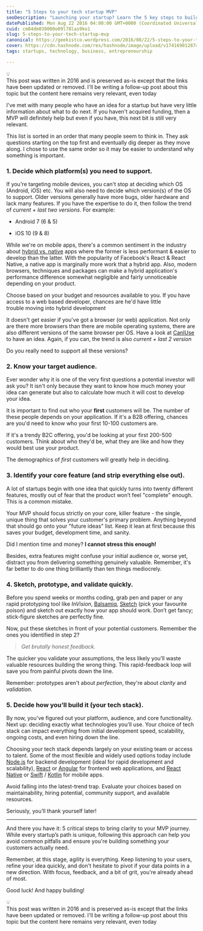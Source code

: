 ```yaml
---
title: "5 Steps to your tech startup MVP"
seoDescription: "Launching your startup? Learn the 5 key steps to build a solid MVP: focus, prototype, and choose the right tech stack for success!"
datePublished: Mon Aug 22 2016 04:00:00 GMT+0000 (Coordinated Universal Time)
cuid: cm84dm838000o09l78las9ko1
slug: 5-steps-to-your-tech-startup-mvp
canonical: https://geekistco.wordpress.com/2016/08/22/5-steps-to-your-tech-startup-mvp/
cover: https://cdn.hashnode.com/res/hashnode/image/upload/v1741690128745/46b226cf-103d-40c9-ac67-ef76619b75ac.png
tags: startups, technology, business, entrepreneurship

---
```


<div data-node-type="callout">
<div data-node-type="callout-emoji">💡</div>
<div data-node-type="callout-text">This post was written in 2016 and is preserved as-is except that the links have been updated or removed. I'll be writing a follow-up post about this topic but the content here remains very relevant, even today</div>
</div>

I've met with many people who have an idea for a startup but have very little information about what to do next. If you haven't acquired funding, then a MVP will definitely help but even if you have, this next bit is still very relevant.

This list is sorted in an order that many people seem to think in. They ask questions starting on the top first and eventually dig deeper as they move along. I chose to use the same order so it may be easier to understand why something is important.

### 1\. Decide which platform(s) you need to support.

If you're targeting mobile devices, you can't stop at deciding which OS (Android, iOS) etc. You will also need to decide which version(s) of the OS to support. Older versions generally have more bugs, older hardware and lack many features. If you have the expertise to do it, then follow the trend of *current + last two versions*. For example:

* Android 7 (6 & 5)
    
* iOS 10 (9 & 8)
    

While we're on mobile apps, there's a common sentiment in the industry about [hybrid vs. native](https://www.jasonnathan.com/articles/startups/hybrid-vs-native-the-age-old-debate-revisited) apps where the former is less performant & easier to develop than the latter. With the popularity of Facebook's React & React Native, a native app is marginally more work that a hybrid app. Also, modern browsers, techniques and packages can make a hybrid application's performance difference somewhat negligible and fairly unnoticeable depending on your product.

Choose based on your budget and resources available to you. If you have access to a web based developer, chances are he'd have little trouble moving into hybrid development

It doesn't get easier if you've got a browser (or web) application. Not only are there more browsers than there are mobile operating systems, there are also different versions of the same browser per OS. Have a look at [CanIUse](http://caniuse.com/#comparison) to have an idea. Again, if you can, the trend is also *current + last 2 version*

Do you really need to support all these versions?

### 2\. Know your target audience.

Ever wonder why it is one of the very first questions a potential investor will ask you? It isn't only because they want to know how much money your idea can generate but also to calculate how much it will cost to develop your idea.

It is important to find out who your **first** customers will be. The number of these people depends on your application. If it's a B2B offering, chances are you'd need to know who your first 10-100 customers are.

If it's a trendy B2C offering, you'd be looking at your first 200-500 customers. Think about who they'd be, what they are like and how they would best use your product.

The demographics of *first* customers will greatly help in deciding.

### 3\. Identify your core feature (and strip everything else out).

A lot of startups begin with one idea that quickly turns into twenty different features, mostly out of fear that the product won’t feel "complete" enough. This is a common mistake.

Your MVP should focus strictly on your core, killer feature - the single, unique thing that solves your customer's primary problem. Anything beyond that should go onto your "future ideas" list. Keep it lean at first because this saves your budget, development time, and sanity.

Did I mention time and money? **I cannot stress this enough!**

Besides, extra features might confuse your initial audience or, worse yet, distract you from delivering something genuinely valuable. Remember, it's far better to do one thing brilliantly than ten things mediocrely.

### 4\. Sketch, prototype, and validate quickly.

Before you spend weeks or months coding, grab pen and paper or any rapid prototyping tool like *InVision*, [Balsamiq](https://balsamiq.com), [Sketch](https://www.sketch.com) (pick your favourite poison) and sketch out exactly how your app should work. Don’t get fancy; stick-figure sketches are perfectly fine.

Now, put these sketches in front of your potential customers. Remember the ones you identified in step 2?

> *Get brutally honest feedback.*

The quicker you validate your assumptions, the less likely you’ll waste valuable resources building the wrong thing. This rapid-feedback loop will save you from painful pivots down the line.

Remember: prototypes aren't about *perfection*, they're about *clarity* and *validation*.

### 5\. Decide how you’ll build it (your tech stack).

By now, you've figured out your platform, audience, and core functionality. Next up: deciding exactly what technologies you'll use. Your choice of tech stack can impact everything from initial development speed, scalability, ongoing costs, and even hiring down the line.

Choosing your tech stack depends largely on your existing team or access to talent. Some of the most flexible and widely used options today include [Node.js](https://nodejs.org/) for backend development (ideal for rapid development and scalability), [React](https://react.dev/) or [Angular](https://angular.io/) for frontend web applications, and [React Native](https://reactnative.dev/) or [Swift](https://developer.apple.com/swift/) / [Kotlin](https://developer.android.com/kotlin) for mobile apps.

Avoid falling into the latest-trend trap. Evaluate your choices based on maintainability, hiring potential, community support, and available resources.

Seriously, you’ll thank yourself later!

---

And there you have it: 5 critical steps to bring clarity to your MVP journey. While every startup’s path is unique, following this approach can help you avoid common pitfalls and ensure you're building something your customers actually need.

Remember, at this stage, agility is everything. Keep listening to your users, refine your idea quickly, and don't hesitate to pivot if your data points in a new direction. With focus, feedback, and a bit of grit, you're already ahead of most.

Good luck! And happy building!

<div data-node-type="callout">
<div data-node-type="callout-emoji">💡</div>
<div data-node-type="callout-text">This post was written in 2016 and is preserved as-is except that the links have been updated or removed. I'll be writing a follow-up post about this topic but the content here remains very relevant, even today</div>
</div>